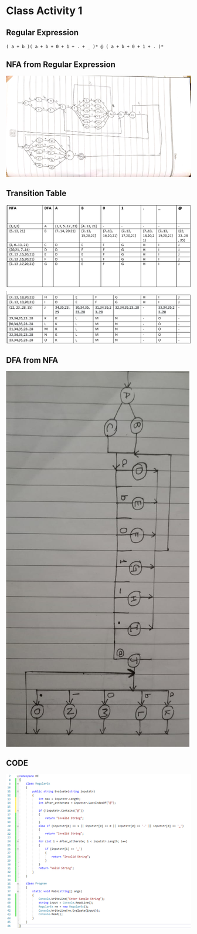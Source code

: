 # Class Activity 1

## Regular Expression
```
( a + b )( a + b + 0 + 1 + . + _ )* @ ( a + b + 0 + 1 + . )*
```
## NFA from Regular Expression

![](NFA.jpeg)

## Transition Table

![](TransitionTable.png)

## DFA from NFA

![](DFAfromNFA.jpeg)

## CODE

![](CODE.png)


